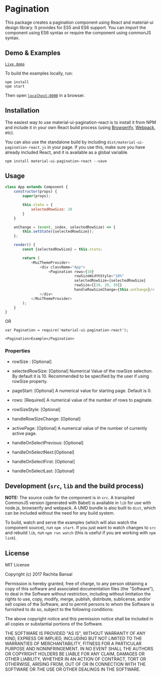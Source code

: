 # Pagination

This package creates a pagination component using React and material-ui
design library. It provides for ES5 and ES6 support. You can import the 
component using ES6 syntax or require the component using commonJS syntax.


## Demo & Examples

[`Live demo`](https://bansalrachita.github.io/react-material-ui-pagination.github.io/)

To build the examples locally, run:

```
npm install
npm start
```

Then open [`localhost:8000`](http://localhost:8000) in a browser.


## Installation

The easiest way to use material-ui-pagination-react is to install it from NPM 
and include it in your own React build process (using [Browserify](http://browserify.org), [Webpack](http://webpack.github.io/), etc).

You can also use the standalone build by including 
`dist/material-ui-pagination-react.js` in your page. If you use this, make sure 
you have already included React, and it is available as a global variable.

```
npm install material-ui-pagination-react --save
```


## Usage

```js
class App extends Component {
    constructor(props) {
        super(props);

        this.state = {
            selectedRowSize: 20
        }
    }

    onChange = (event, index, selectedRowSize) => {
        this.setState({selectedRowSize});
    };

    render() {
        const {selectedRowSize} = this.state;

        return (
            <MuiThemeProvider>
                <div className="App">
                    <Pagination rows={10}
                                rowSizeWidthStyle="10%"
                                selectedRowSize={selectedRowSize}
                                rowSize={[10, 20, 30]}
                                handleRowSizeChange={this.onChange}/>
                </div>
            </MuiThemeProvider>
        );
    }
}

```

OR

```
var Pagination = require('material-ui-pagination-react');

<Pagination>Example</Pagination>
```

### Properties

* rowSize : [Optional]

* selectedRowSize: [Optional] Numerical Value of the rowSize selection. By 
default it is 10. Recommended to be specified by the user if using rowSize 
property.

* pageStart: [Optional] A numerical value for starting page. Default is 0.

* rows: [Required] A numerical value of the number of rows to paginate.

* rowSizeStyle: [Optional] 

* handleRowSizeChange: [Optional] 

* activePage: [Optional] A numerical value of the number of currently active 
page.

* handleOnSelectPrevious: [Optional] 

* handleOnSelectNext:[Optional] 

* handleOnSelectFirst: [Optional]

* handleOnSelectLast: [Optional] 



## Development (`src`, `lib` and the build process)

**NOTE:** The source code for the component is in `src`. A transpiled CommonJS version (generated with Babel) is available in `lib` for use with node.js, browserify and webpack. A UMD bundle is also built to `dist`, which can be included without the need for any build system.

To build, watch and serve the examples (which will also watch the component source), run `npm start`. If you just want to watch changes to `src` and rebuild `lib`, run `npm run watch` (this is useful if you are working with `npm link`).

## License

MIT License

Copyright (c) 2017 Rachita Bansal

Permission is hereby granted, free of charge, to any person obtaining a copy
of this software and associated documentation files (the "Software"), to deal
in the Software without restriction, including without limitation the rights
to use, copy, modify, merge, publish, distribute, sublicense, and/or sell
copies of the Software, and to permit persons to whom the Software is
furnished to do so, subject to the following conditions:

The above copyright notice and this permission notice shall be included in all
copies or substantial portions of the Software.

THE SOFTWARE IS PROVIDED "AS IS", WITHOUT WARRANTY OF ANY KIND, EXPRESS OR
IMPLIED, INCLUDING BUT NOT LIMITED TO THE WARRANTIES OF MERCHANTABILITY,
FITNESS FOR A PARTICULAR PURPOSE AND NONINFRINGEMENT. IN NO EVENT SHALL THE
AUTHORS OR COPYRIGHT HOLDERS BE LIABLE FOR ANY CLAIM, DAMAGES OR OTHER
LIABILITY, WHETHER IN AN ACTION OF CONTRACT, TORT OR OTHERWISE, ARISING FROM,
OUT OF OR IN CONNECTION WITH THE SOFTWARE OR THE USE OR OTHER DEALINGS IN THE
SOFTWARE.


